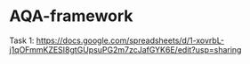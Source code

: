 # AQA-framework
Task 1:
https://docs.google.com/spreadsheets/d/1-xovrbL-j1qOFmmKZESI8gtGUpsuPG2m7zcJafGYK6E/edit?usp=sharing
